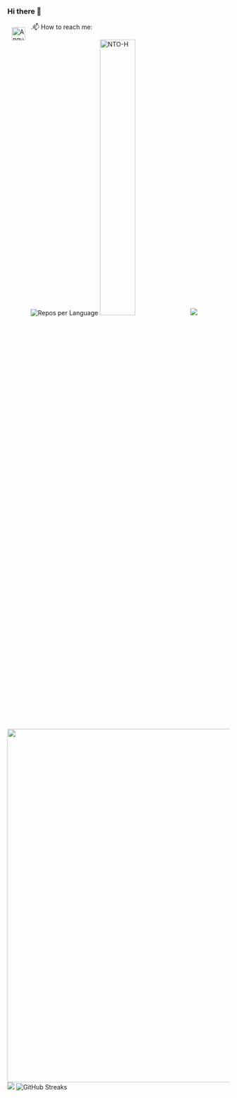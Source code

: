 ### Hi there 👋
 .📫 How to reach me:
 <a href="https://angular.dev/" target="_blank"><img align="left" alt="Angular" width="30px" style="padding:10px;" src="https://raw.githubusercontent.com/HighAmbition211/HighAmbition211/auxiliary/frameworks/angular.gif" /></a>







![Repos per Language](https://github-profile-summary-cards.vercel.app/api/cards/repos-per-language?username=NTO-H&theme=blue_green)
<a href="#-my-github-stats--"><img width="40%" src="https://gh-readme-profile.vercel.app/api?username=NTO-H&theme=neon-dark&border_width=0&border_radius=15.2&hide_border=true" alt="NTO-H" /></a>
![](https://github-profile-summary-cards.vercel.app/api/cards/profile-details?username=NTO-H&theme=github_dark)
<img width=800 src="https://github-profile-trophy.vercel.app/?username=NTO-H&column=8&theme=gruvbox&no-frame=true"/>
![](https://github-profile-summary-cards.vercel.app/api/cards/productive-time?username=NTO-H&theme=github_dark)
![GitHub Streaks](http://github-readme-streak-stats.herokuapp.com?user=NTO-H&theme=dracula&hide_border=true)


